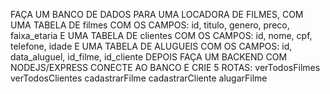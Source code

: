 FAÇA UM BANCO DE DADOS PARA UMA LOCADORA DE FILMES, COM UMA TABELA DE filmes COM OS CAMPOS:
id, titulo, genero, preco, faixa_etaria
E UMA TABELA DE clientes COM OS CAMPOS: id, nome, cpf, telefone, idade
E UMA TABELA DE ALUGUEIS COM OS CAMPOS: id, data_aluguel, id_filme, id_cliente
DEPOIS FAÇA UM BACKEND COM NODEJS/EXPRESS CONECTE AO BANCO E CRIE 5 ROTAS:
verTodosFilmes
verTodosClientes
cadastrarFilme
cadastrarCliente
alugarFilme
